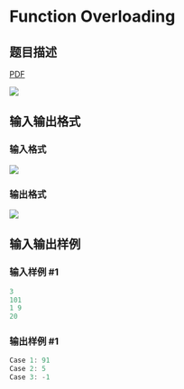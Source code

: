 # Function Overloading

## 题目描述

[problemUrl]: https://uva.onlinejudge.org/index.php?option=com_onlinejudge&Itemid=8&category=22&page=show_problem&problem=1973

[PDF](https://uva.onlinejudge.org/external/110/p11032.pdf)

![](https://cdn.luogu.com.cn/upload/vjudge_pic/UVA11032/5051c8617afec7e0a21285414970d8fa80ae34ef.png)

## 输入输出格式

### 输入格式

![](https://cdn.luogu.com.cn/upload/vjudge_pic/UVA11032/2ebc1a5838ffd66b51e05d06f782eb7be4064a8d.png)

### 输出格式

![](https://cdn.luogu.com.cn/upload/vjudge_pic/UVA11032/b15019f6606f274dffcacbc97df98661b82115c5.png)

## 输入输出样例

### 输入样例 #1

```cpp
3
101
1 9
20
```


### 输出样例 #1

```cpp
Case 1: 91
Case 2: 5
Case 3: -1
```


